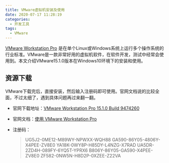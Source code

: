 ```yaml
---
title: VMware虚拟机安装及使用
date: 2020-07-17 11:28:19
categories:
  - 开发工具
tags:
  - VMware
---
```


[VMware Workstation Pro](https://www.vmware.com/products/workstation-pro.html) 是在单个Linux或Windows系统上运行多个操作系统的行业标准。VMware是一款非常好用的虚拟机软件，在软件开发，测试中经常会使用到。本文介绍VMware15.1.0版本在Windows10环境下的安装和使用。

<!--more-->

## 资源下载

VMware下载完后，直接安装，然后输入注册码即可使用。官网文档说的比较全面，不过太细了，遇到具体问题再过来翻一翻。

- 官网下载地址：[VMware Workstation Pro 15.1.0 Build 9474260](https://download3.vmware.com/software/wkst/file/VMware-workstation-full-15.1.0-13591040.exe)

- 官网文档：[使用 VMware Workstation Pro](https://docs.vmware.com/cn/VMware-Workstation-Pro/15.0/com.vmware.ws.using.doc/GUID-0EE752F8-C159-487A-9159-FE1F646EE4CA.html)

- 注册码：

  >UG5J2-0ME12-M89WY-NPWXX-WQH88
  >GA590-86Y05-4806Y-X4PEE-ZV8E0
  >YA18K-0WY8P-H85DY-L4NZG-X7RAD
  >UA5DR-2ZD4H-089FY-6YQ5T-YPRX6
  >B806Y-86Y05-GA590-X4PEE-ZV8E0
  >ZF582-0NW5N-H8D2P-0XZEE-Z22VA

